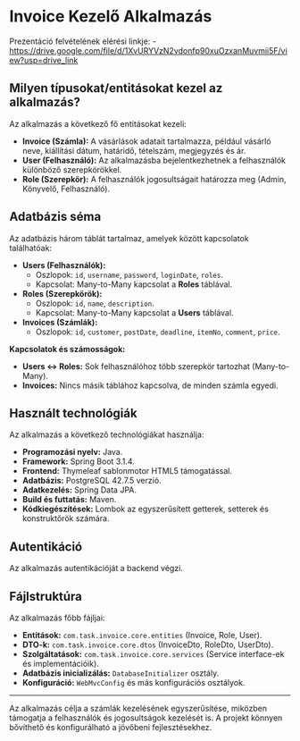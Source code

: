 # Invoice Kezelő Alkalmazás

Prezentáció felvételének elérési linkje:
-https://drive.google.com/file/d/1XvURYVzN2vdonfp90xuOzxanMuvmii5F/view?usp=drive_link

## Milyen típusokat/entitásokat kezel az alkalmazás?

Az alkalmazás a következő fő entitásokat kezeli:
- **Invoice (Számla):** A vásárlások adatait tartalmazza, például vásárló neve, kiállítási dátum, határidő, tételszám, megjegyzés és ár.
- **User (Felhasználó):** Az alkalmazásba bejelentkezhetnek a felhasználók különböző szerepkörökkel.
- **Role (Szerepkör):** A felhasználók jogosultságait határozza meg (Admin, Könyvelő, Felhasználó).

## Adatbázis séma

Az adatbázis három táblát tartalmaz, amelyek között kapcsolatok találhatóak:
- **Users (Felhasználók):**
  - Oszlopok: `id`, `username`, `password`, `loginDate`, `roles`.
  - Kapcsolat: Many-to-Many kapcsolat a **Roles** táblával.
- **Roles (Szerepkörök):**
  - Oszlopok: `id`, `name`, `description`.
  - Kapcsolat: Many-to-Many kapcsolat a **Users** táblával.
- **Invoices (Számlák):**
  - Oszlopok: `id`, `customer`, `postDate`, `deadline`, `itemNo`, `comment`, `price`.

**Kapcsolatok és számosságok:**
- **Users ↔ Roles:** Sok felhasználóhoz több szerepkör tartozhat (Many-to-Many).
- **Invoices:** Nincs másik táblához kapcsolva, de minden számla egyedi.

## Használt technológiák

Az alkalmazás a következő technológiákat használja:
- **Programozási nyelv:** Java.
- **Framework:** Spring Boot 3.1.4.
- **Frontend:** Thymeleaf sablonmotor HTML5 támogatással.
- **Adatbázis:** PostgreSQL 42.7.5 verzió.
- **Adatkezelés:** Spring Data JPA.
- **Build és futtatás:** Maven.
- **Kódkiegészítések:** Lombok az egyszerűsített getterek, setterek és konstruktőrök számára.

## Autentikáció

Az alkalmazás autentikációját a backend végzi.

## Fájlstruktúra

Az alkalmazás főbb fájljai:
- **Entitások:** `com.task.invoice.core.entities` (Invoice, Role, User).
- **DTO-k:** `com.task.invoice.core.dtos` (InvoiceDto, RoleDto, UserDto).
- **Szolgáltatások:** `com.task.invoice.core.services` (Service interface-ek és implementációik).
- **Adatbázis inicializálás:** `DatabaseInitializer` osztály.
- **Konfiguráció:** `WebMvcConfig` és más konfigurációs osztályok.

---

Az alkalmazás célja a számlák kezelésének egyszerűsítése, miközben támogatja a felhasználók és jogosultságok kezelését is. A projekt könnyen bővíthető és konfigurálható a jövőbeni fejlesztésekhez.
